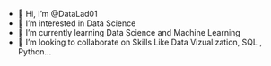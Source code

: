 - 👋 Hi, I’m @DataLad01
- 👀 I’m interested in Data Science
- 🌱 I’m currently learning Data Science and Machine Learning
- 💞️ I’m looking to collaborate on Skills Like Data Vizualization, SQL , Python...


<!---
DataLad01/DataLad01 is a ✨ special ✨ repository because its `README.md` (this file) appears on your GitHub profile.
You can click the Preview link to take a look at your changes.
--->
